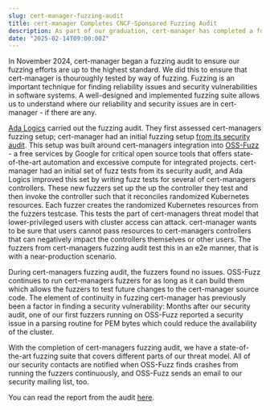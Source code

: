 ```yaml
---
slug: cert-manager-fuzzing-audit
title: cert-manager Completes CNCF-Sponsored Fuzzing Audit
description: As part of our graduation, cert-manager has completed a fuzzing audit.
date: "2025-02-14T09:00:00Z"
---
```


In November 2024, cert-manager began a fuzzing audit to ensure our fuzzing efforts are up to the highest standard. We did this to ensure that cert-manager is thouroughly tested by way of fuzzing. Fuzzing is an important technique for finding reliability issues and security vulnerabilities in software systems. A well-designed and implemented fuzzing suite allows us to understand where our reliability and security issues are in cert-manager - if there are any.

[Ada Logics](https://adalogics.com) carried out the fuzzing audit. They first assessed cert-managers fuzzing setup; cert-manager had an initial fuzzing setup [from its security audit](https://cert-manager.io/announcements/2024/03/18/cert-manager-security-audit). This setup was built around cert-managers integration into [OSS-Fuzz](https://github.com/google/oss-fuzz) - a free services by Google for critical open source tools that offers state-of-the-art automation and excessive compute for integrated projects. cert-manager had an initial set of fuzz tests from its security audit, and Ada Logics improved this set by writing fuzz tests for several of cert-managers controllers. These new fuzzers set up the up the controller they test and then invoke the controller such that it reconciles randomized Kubernetes resources. Each fuzzer creates the randomized Kubernetes resources from the fuzzers testcase. This tests the part of cert-managers threat model that lower-privileged users with cluster access can attack. cert-manager wants to be sure that users cannot pass resources to cert-managers controllers that can negatively impact the controllers themselves or other users. The fuzzers from cert-managers fuzzing audit test this in an e2e manner, that is with a near-production scenario.

During cert-managers fuzzing audit, the fuzzers found no issues. OSS-Fuzz continues to run cert-managers fuzzers for as long as it can build them which allows the fuzzers to test future changes to the cert-manager source code. The element of continuity in fuzzing cert-manager has previously been a factor in finding a security vulnerability: Months after our security audit, one of our first fuzzers running on OSS-Fuzz reported a security issue in a parsing routine for PEM bytes which could reduce the availability of the cluster.

With the completion of cert-managers fuzzing audit, we have a state-of-the-art fuzzing suite that covers different parts of our threat model. All of our security contacts are notified when OSS-Fuzz finds crashes from running the fuzzers continuously, and OSS-Fuzz sends an email to our security mailing list, too.

You can read the report from the audit [here](https://github.com/cert-manager/website/blob/master/public/docs/announcements/AdaLogics-2025-cert-manager-fuzzing-audit-report.pdf).
